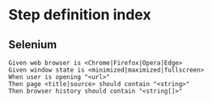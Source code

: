 # Step definition index

## Selenium

````gherkin
Given web browser is <Chrome|Firefox|Opera|Edge>
Given window state is <minimized|maximized|fullscreen>
When user is opening "<url>"
Then page <title|source> should contain "<string>"
Then browser history should contain "<string[]>"
````

